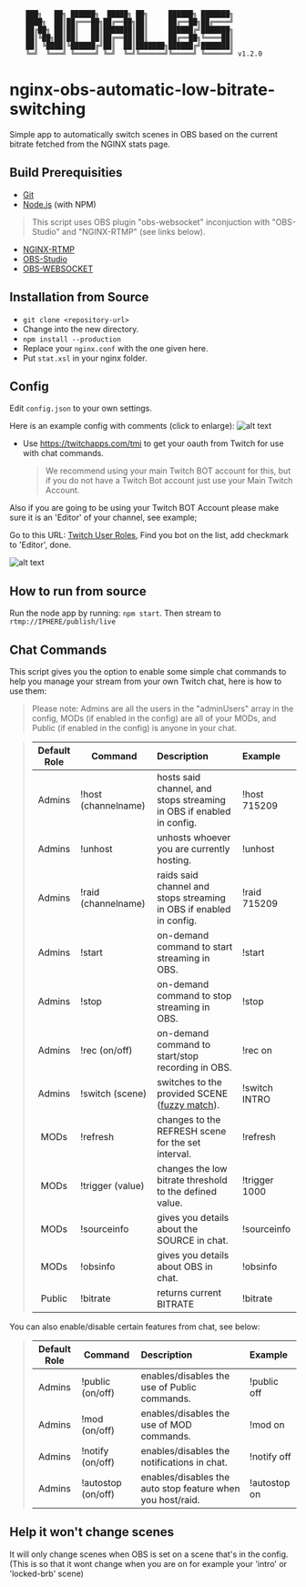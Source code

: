 ```
    ███╗   ██╗ ██████╗  █████╗ ██╗     ██████╗ ███████╗
    ████╗  ██║██╔═══██╗██╔══██╗██║     ██╔══██╗██╔════╝
    ██╔██╗ ██║██║   ██║███████║██║     ██████╔╝███████╗
    ██║╚██╗██║██║   ██║██╔══██║██║     ██╔══██╗╚════██║
    ██║ ╚████║╚██████╔╝██║  ██║███████╗██████╔╝███████║
    ╚═╝  ╚═══╝ ╚═════╝ ╚═╝  ╚═╝╚══════╝╚═════╝ ╚══════╝ v1.2.0
```

# nginx-obs-automatic-low-bitrate-switching

Simple app to automatically switch scenes in OBS based on the current bitrate fetched from the NGINX stats page.

## Build Prerequisities

-   [Git](http://git-scm.com/)
-   [Node.js](http://nodejs.org/) (with NPM)

> This script uses OBS plugin "obs-websocket" inconjuction with "OBS-Studio" and "NGINX-RTMP" (see links below).

-   [NGINX-RTMP](https://github.com/arut/nginx-rtmp-module/)
-   [OBS-Studio](https://github.com/obsproject/obs-studio/)
-   [OBS-WEBSOCKET](https://github.com/Palakis/obs-websocket/)

## Installation from Source

-   `git clone <repository-url>`
-   Change into the new directory.
-   `npm install --production`
-   Replace your `nginx.conf` with the one given here.
-   Put `stat.xsl` in your nginx folder.

## Config

Edit `config.json` to your own settings.

Here is an example config with comments (click to enlarge):
![alt text](https://i.imgur.com/cVbz1bN.png "Configuration Comments (Click to Enlarge)")

-   Use https://twitchapps.com/tmi to get your oauth from Twitch for use with chat commands.
    > We recommend using your main Twitch BOT account for this, but if you do not have a Twitch Bot account just use your Main Twitch Account.

Also if you are going to be using your Twitch BOT Account please make sure it is an 'Editor' of your channel, see example;

Go to this URL: [Twitch User Roles](https://www.twitch.tv/dashboard/roles/), Find you bot on the list, add checkmark to 'Editor', done.

![alt text](https://i.imgur.com/yRlBe5U.png "Setting your bot as Editor")

## How to run from source

Run the node app by running: `npm start`. Then stream to `rtmp://IPHERE/publish/live`

## Chat Commands

This script gives you the option to enable some simple chat commands to help you manage your stream from your own Twitch chat, here is how to use them:

> Please note: Admins are all the users in the "adminUsers" array in the config, MODs (if enabled in the config) are all of your MODs, and Public (if enabled in the config) is anyone in your chat.

> | Default Role | Command             | Description                                                                                             | Example       |
> | :----------: | ------------------- | :------------------------------------------------------------------------------------------------------ | :------------ |
> |    Admins    | !host (channelname) | hosts said channel, and stops streaming in OBS if enabled in config.                                    | !host 715209  |
> |    Admins    | !unhost             | unhosts whoever you are currently hosting.                                                              | !unhost       |
> |    Admins    | !raid (channelname) | raids said channel and stops streaming in OBS if enabled in config.                                     | !raid 715209  |
> |    Admins    | !start              | on-demand command to start streaming in OBS.                                                            | !start        |
> |    Admins    | !stop               | on-demand command to stop streaming in OBS.                                                             | !stop         |
> |    Admins    | !rec (on/off)       | on-demand command to start/stop recording in OBS.                                                       | !rec on       |
> |    Admins    | !switch (scene)     | switches to the provided SCENE ([fuzzy match](https://wikipedia.org/wiki/Approximate_string_matching)). | !switch INTRO |
> |     MODs     | !refresh            | changes to the REFRESH scene for the set interval.                                                      | !refresh      |
> |     MODs     | !trigger (value)    | changes the low bitrate threshold to the defined value.                                                 | !trigger 1000 |
> |     MODs     | !sourceinfo         | gives you details about the SOURCE in chat.                                                             | !sourceinfo   |
> |     MODs     | !obsinfo            | gives you details about OBS in chat.                                                                    | !obsinfo      |
> |    Public    | !bitrate            | returns current BITRATE                                                                                 | !bitrate      |

You can also enable/disable certain features from chat, see below:

> | Default Role | Command            | Description                                                | Example      |
> | :----------: | ------------------ | :--------------------------------------------------------- | :----------- |
> |    Admins    | !public (on/off)   | enables/disables the use of Public commands.               | !public off  |
> |    Admins    | !mod (on/off)      | enables/disables the use of MOD commands.                  | !mod on      |
> |    Admins    | !notify (on/off)   | enables/disables the notifications in chat.                | !notify off  |
> |    Admins    | !autostop (on/off) | enables/disables the auto stop feature when you host/raid. | !autostop on |

## Help it won't change scenes

It will only change scenes when OBS is set on a scene that's in the config.  
(This is so that it wont change when you are on for example your 'intro' or 'locked-brb' scene)
